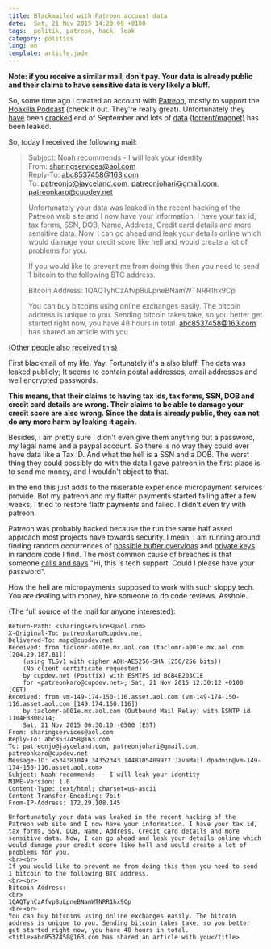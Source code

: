 ```yaml
---
title: Blackmailed with Patreon account data
date:  Sat, 21 Nov 2015 14:20:09 +0100
tags:  politik, patreon, hack, leak
category: politics
lang: en
template: article.jade
---
```


**Note: if you receive a similar mail, don't pay. Your data is already public and their claims to have sensitive data is very likely a bluff.**

So, some time ago I created an account with [Patreon](https://www.patreon.com/home?ty=a), mostly to support the [Hoaxilla Podcast](http://www.hoaxilla.com/) (check it out. They're really great).
Unfortunately they [have](http://arstechnica.com/security/2015/10/patreon-some-user-names-e-mail-and-mailing-addresses-stolen/) been [cracked](http://arstechnica.com/security/2015/10/gigabytes-of-user-data-from-hack-of-patreon-donations-site-dumped-online/) end of September and lots of [data](https://patreon.thecthulhu.com/) [(torrent/magnet)](magnet:?xt=urn:btih:B93B1C2921EFF0846DA268968755D01B6E9698DA&dn=Patreon%20Leak&tr=udp%3a%2f%2ftracker.publicbt.com%3a80%2fannounce&tr=udp%3a%2f%2ftracker.openbittorrent.com%3a80%2fannounce&tr=udp%3a%2f%2ftracker.ccc.de%3a80%2fannounce&ws=https%3a%2f%2fpatreon.thecthulhu.com%2fpatredump.tar.gz%2f) has been leaked.

So, today I received the following mail:

> Subject: 	Noah recommends - I will leak your identity   
> From: 	sharingservices@aol.com   
> Reply-To: 	abc8537458@163.com   
> To: 	patreonjo@jayceland.com, patreonjohari@gmail.com, patreonkaro@cupdev.net   
>
> Unfortunately your data was leaked in the recent hacking of the Patreon web site and I now have your information. I have your tax id, tax forms, SSN, DOB, Name, Address, Credit card details and more sensitive data. Now, I can go ahead and leak your details online which would damage your credit score like hell and would create a lot of problems for you.
>
> If you would like to prevent me from doing this then you need to send 1 bitcoin to the following BTC address.
>
> Bitcoin Address:
> 1QAQTyhCzAfvp8uLpneBNamWTNRR1hx9Cp
>
> You can buy bitcoins using online exchanges easily. The bitcoin address is unique to you. Sending bitcoin takes take, so you better get started right now, you have 48 hours in total. abc8537458@163.com has shared an article with you

[(Other people also received this)](https://duckduckgo.com/?q=1QAQTyhCzAfvp8uLpneBNamWTNRR1hx9Cp&ia=bitcoinaddress)

First blackmail of my life. Yay. Fortunately it's a also bluff. The data was leaked publicly; It seems to contain postal addresses, email addresses and well encrypted passwords.

**This means, that their claims to having tax ids, tax forms, SSN, DOB and credit card details are wrong. Their claims to be able to damage your credit score are also wrong. Since the data is already public, they can not do any more harm by leaking it again.**

Besides, I am pretty sure I didn't even give them anything but a password, my legal name and a paypal account. So there is no way they could ever have data like a Tax ID. And what the hell is a SSN and a DOB.
The worst thing they could possibly do with the data I gave patreon in the first place is to send me money, and I wouldn't object to that.

In the end this just adds to the miserable experience micropayment services provide. Bot my patreon and my flatter payments started failing after a few weeks; I tried to restore flattr payments and failed. I didn't even try with patreon.

Patreon was probably hacked because the run the same half assed approach most projects have towards security. I mean, I am running around finding random occurrences of [possible buffer overvloas](https://github.com/mongodb/mongo-cxx-driver/pull/367) and [private keys](https://github.com/jed1/smrtlink/blob/master/src/Packet.cpp#L160) in random code I find.  The most common cause of breaches is that someone <a href="https://en.wikipedia.org/wiki/Social_engineering_(security)">calls and says</a> "Hi, this is tech support. Could I please have your password".

How the hell are micropayments supposed to work with such sloppy tech. You are dealing with money, hire someone to do code reviews. Asshole.

(The full source of the mail for anyone interested):

```
Return-Path: <sharingservices@aol.com>
X-Original-To: patreonkaro@cupdev.net
Delivered-To: mapc@cupdev.net
Received: from taclomr-a001e.mx.aol.com (taclomr-a001e.mx.aol.com [204.29.187.81])
	(using TLSv1 with cipher ADH-AES256-SHA (256/256 bits))
	(No client certificate requested)
	by cupdev.net (Postfix) with ESMTPS id BCB4E203C1E
	for <patreonkaro@cupdev.net>; Sat, 21 Nov 2015 12:30:12 +0100 (CET)
Received: from vm-149-174-150-116.asset.aol.com (vm-149-174-150-116.asset.aol.com [149.174.150.116])
	by taclomr-a001e.mx.aol.com (Outbound Mail Relay) with ESMTP id 1104F3800214;
	Sat, 21 Nov 2015 06:30:10 -0500 (EST)
From: sharingservices@aol.com
Reply-To: abc8537458@163.com
To: patreonjo@jayceland.com, patreonjohari@gmail.com, patreonkaro@cupdev.net
Message-ID: <534381049.34352343.1448105409977.JavaMail.dpadmin@vm-149-174-150-116.asset.aol.com>
Subject: Noah recommends  - I will leak your identity
MIME-Version: 1.0
Content-Type: text/html; charset=us-ascii
Content-Transfer-Encoding: 7bit
From-IP-Address: 172.29.108.145

Unfortunately your data was leaked in the recent hacking of the Patreon web site and I now have your information. I have your tax id, tax forms, SSN, DOB, Name, Address, Credit card details and more sensitive data. Now, I can go ahead and leak your details online which would damage your credit score like hell and would create a lot of problems for you.
<br><br>
If you would like to prevent me from doing this then you need to send 1 bitcoin to the following BTC address.
<br><br>
Bitcoin Address:
<br>
1QAQTyhCzAfvp8uLpneBNamWTNRR1hx9Cp
<br><br>
You can buy bitcoins using online exchanges easily. The bitcoin address is unique to you. Sending bitcoin takes take, so you better get started right now, you have 48 hours in total.
<title>abc8537458@163.com has shared an article with you</title>
```
